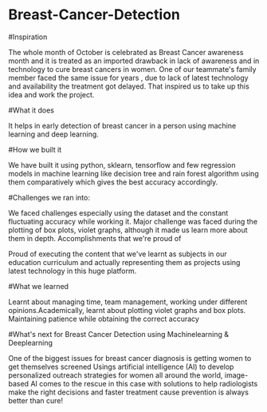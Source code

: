 # Breast-Cancer-Detection

#Inspiration

The whole month of October is celebrated as Breast Cancer awareness month and it is treated as an imported drawback in lack of awareness and in technology to cure breast cancers in women. One of our teammate's family member faced the same issue for years , due to lack of latest technology and availability the treatment got delayed. That inspired us to take up this idea and work the project.

#What it does

It helps in early detection of breast cancer in a person using machine learning and deep learning.

#How we built it

We have built it using python, sklearn, tensorflow and few regression models in machine learning like decision tree and rain forest algorithm using them comparatively which gives the best accuracy accordingly.

#Challenges we ran into:

We faced challenges especially using the dataset and the constant fluctuating accuracy while working it. Major challenge was faced during the plotting of box plots, violet graphs, although it made us learn more about them in depth.
Accomplishments that we're proud of

Proud of executing the content that we've learnt as subjects in our education curriculum and actually representing them as projects using latest technology in this huge platform.

#What we learned

Learnt about managing time, team management, working under different opinions.Academically, learnt about plotting violet graphs and box plots. Maintaining patience while obtaining the correct accuracy

#What's next for Breast Cancer Detection using Machinelearning & Deeplearning

One of the biggest issues for breast cancer diagnosis is getting women to get themselves screened Usings artificial intelligence (AI) to develop personalized outreach strategies for women all around the world, image-based AI comes to the rescue in this case with solutions to help radiologists make the right decisions and faster treatment cause prevention is always better than cure!
